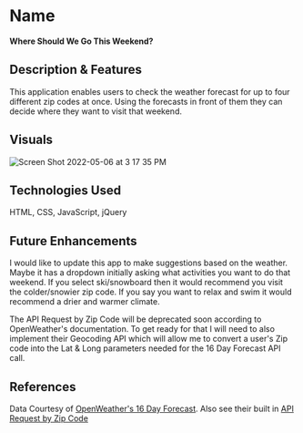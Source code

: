 # Name
**Where Should We Go This Weekend?**

## Description & Features
This application enables users to check the weather forecast for up to four different zip codes at once. Using the forecasts in front of them they can decide where they want to visit that weekend. 

## Visuals
![Screen Shot 2022-05-06 at 3 17 35 PM](https://user-images.githubusercontent.com/65954177/167203734-e6b48baa-4530-4b83-9ef8-2ce667acdf3b.png)

## Technologies Used
HTML, CSS, JavaScript, jQuery

## Future Enhancements
I would like to update this app to make suggestions based on the weather. Maybe it has a dropdown initially asking what activities you want to do that weekend. If you select ski/snowboard then it would recommend you visit the colder/snowier zip code. If you say you want to relax and swim it would recommend a drier and warmer climate. 

The API Request by Zip Code will be deprecated soon according to OpenWeather's documentation. To get ready for that I will need to also implement their Geocoding API which will allow me to convert a user's Zip code into the Lat & Long parameters needed for the 16 Day Forecast API call.

## References
Data Courtesy of [OpenWeather's 16 Day Forecast](https://openweathermap.org/forecast16). Also see their built in [API Request by Zip Code](https://openweathermap.org/forecast16#zip16)
